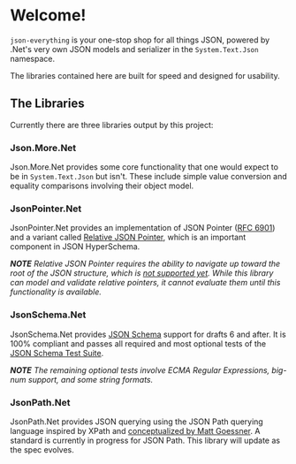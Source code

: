 # Welcome!

`json-everything` is your one-stop shop for all things JSON, powered by .Net's very own JSON models and serializer in the `System.Text.Json` namespace.

The libraries contained here are built for speed and designed for usability.

## The Libraries

Currently there are three libraries output by this project:

### Json.More.Net

Json.More.Net provides some core functionality that one would expect to be in `System.Text.Json` but isn't.  These include simple value conversion and equality comparisons involving their object model.

### JsonPointer.Net
JsonPointer.Net provides an implementation of JSON Pointer ([RFC 6901](https://tools.ietf.org/html/rfc6901)) and a variant called [Relative JSON Pointer](), which is an important component in JSON HyperSchema.

***NOTE** Relative JSON Pointer requires the ability to navigate up toward the root of the JSON structure, which is [not supported yet](https://github.com/dotnet/runtime/issues/40452).  While this library can model and validate relative pointers, it cannot evaluate them until this functionality is available.*

### JsonSchema.Net

JsonSchema.Net provides [JSON Schema](https://json-schema.org) support for drafts 6 and after.  It is 100% compliant and passes all required and most optional tests of the [JSON Schema Test Suite](https://github.com/json-schema-org/JSON-Schema-Test-Suite).

***NOTE** The remaining optional tests involve ECMA Regular Expressions, big-num support, and some string formats.*

### JsonPath.Net

JsonPath.Net provides JSON querying using the JSON Path querying language inspired by XPath and [conceptualized by Matt Goessner](https://goessner.net/articles/JsonPath/).  A standard is currently in progress for JSON Path.  This library will update as the spec evolves.